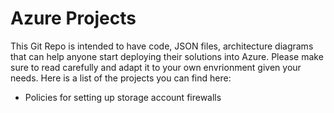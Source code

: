 # Azure Projects

This Git Repo is intended to have code, JSON files, architecture diagrams that can help anyone start deploying their solutions into Azure. Please make sure to read carefully and adapt it to your own envrionment given your needs. Here is a list of the projects you can find here:

- Policies for setting up storage account firewalls



